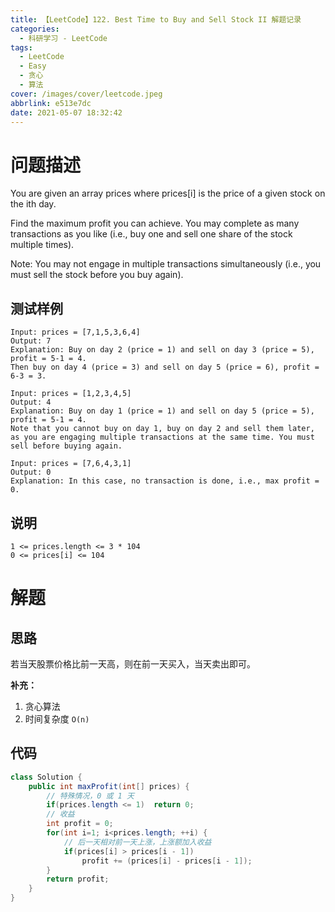 ```yaml
---
title: 【LeetCode】122. Best Time to Buy and Sell Stock II 解题记录
categories:
  - 科研学习 - LeetCode
tags:
  - LeetCode
  - Easy
  - 贪心
  - 算法
cover: /images/cover/leetcode.jpeg
abbrlink: e513e7dc
date: 2021-05-07 18:32:42
---
```


# 问题描述

You are given an array prices where prices[i] is the price of a given stock on the ith day.

Find the maximum profit you can achieve. You may complete as many transactions as you like (i.e., buy one and sell one share of the stock multiple times).

Note: You may not engage in multiple transactions simultaneously (i.e., you must sell the stock before you buy again).

## 测试样例

```
Input: prices = [7,1,5,3,6,4]
Output: 7
Explanation: Buy on day 2 (price = 1) and sell on day 3 (price = 5), profit = 5-1 = 4.
Then buy on day 4 (price = 3) and sell on day 5 (price = 6), profit = 6-3 = 3.
```

```
Input: prices = [1,2,3,4,5]
Output: 4
Explanation: Buy on day 1 (price = 1) and sell on day 5 (price = 5), profit = 5-1 = 4.
Note that you cannot buy on day 1, buy on day 2 and sell them later, as you are engaging multiple transactions at the same time. You must sell before buying again.
```

```
Input: prices = [7,6,4,3,1]
Output: 0
Explanation: In this case, no transaction is done, i.e., max profit = 0.
```

## 说明

```
1 <= prices.length <= 3 * 104
0 <= prices[i] <= 104
```

# 解题

## 思路

若当天股票价格比前一天高，则在前一天买入，当天卖出即可。

**补充：**

1. 贪心算法
1. 时间复杂度 `O(n)`

## 代码

```java
class Solution {
    public int maxProfit(int[] prices) {
        // 特殊情况，0 或 1 天
        if(prices.length <= 1)  return 0;
        // 收益
        int profit = 0;
        for(int i=1; i<prices.length; ++i) {
            // 后一天相对前一天上涨，上涨额加入收益
            if(prices[i] > prices[i - 1])
                profit += (prices[i] - prices[i - 1]);
        }
        return profit;
    }
}
```

